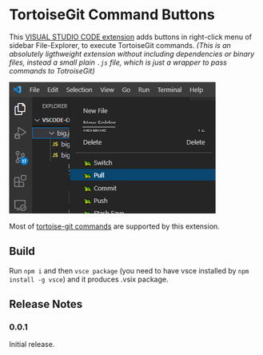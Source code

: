# TortoiseGit Command Buttons

This [VISUAL STUDIO CODE extension](https://marketplace.visualstudio.com/items?itemName=Puvox.tortoisegit-buttons-in-vscode) adds buttons in right-click menu of sidebar File-Explorer, to execute TortoiseGit commands. *(This is an absolutely ligthweight extension without including dependencies or binary files, instead a small plain `.js` file, which is just a wrapper to pass commands to TotroiseGit)*

![Screenshot](https://raw.githubusercontent.com/Puvox/tortoisegit-buttons-in-vscode/main/screenshot.png)

Most of [tortoise-git commands](https://tortoisegit.org/docs/tortoisegit/tgit-automation.html) are supported by this extension.


## Build

Run `npm i` and then `vsce package` (you need to have vsce installed by `npm install -g vsce`) and it produces .vsix package.

## Release Notes

### 0.0.1

Initial release.